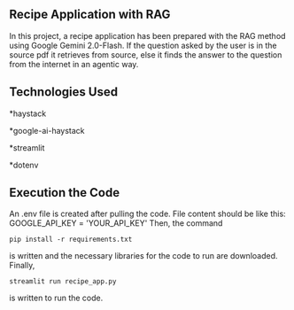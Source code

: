 ## Recipe Application with RAG ##
In this project, a recipe application has been prepared with the RAG method using Google Gemini 2.0-Flash. 
If the question asked by the user is in the source pdf it retrieves from source, else it finds the answer to the question from the internet in an agentic way.

## Technologies Used ##
*haystack

*google-ai-haystack

*streamlit

*dotenv

## Execution the Code ##
An .env file is created after pulling the code. File content should be like this:
GOOGLE_API_KEY = 'YOUR_API_KEY'
Then, the command
```
pip install -r requirements.txt
```
is written and the necessary libraries for the code to run are downloaded. Finally,
```
streamlit run recipe_app.py
```
is written to run the code.
